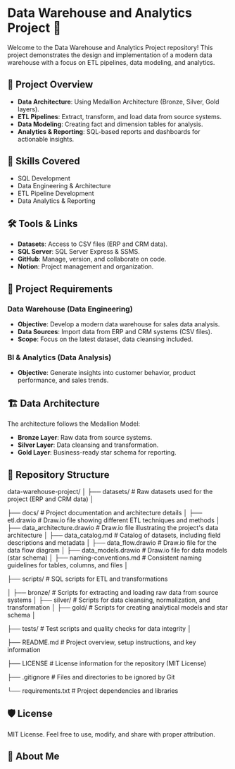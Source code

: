 # Data Warehouse and Analytics Project 🚀

Welcome to the Data Warehouse and Analytics Project repository! This project demonstrates the design and implementation of a modern data warehouse with a focus on ETL pipelines, data modeling, and analytics.

## 📖 Project Overview
- **Data Architecture**: Using Medallion Architecture (Bronze, Silver, Gold layers).
- **ETL Pipelines**: Extract, transform, and load data from source systems.
- **Data Modeling**: Creating fact and dimension tables for analysis.
- **Analytics & Reporting**: SQL-based reports and dashboards for actionable insights.

## 🎯 Skills Covered
- SQL Development
- Data Engineering & Architecture
- ETL Pipeline Development
- Data Analytics & Reporting

## 🛠️ Tools & Links
- **Datasets**: Access to CSV files (ERP and CRM data).
- **SQL Server**: SQL Server Express & SSMS.
- **GitHub**: Manage, version, and collaborate on code.
- **Notion**: Project management and organization.
  
## 🚀 Project Requirements
### Data Warehouse (Data Engineering)
- **Objective**: Develop a modern data warehouse for sales data analysis.
- **Data Sources**: Import data from ERP and CRM systems (CSV files).
- **Scope**: Focus on the latest dataset, data cleansing included.

### BI & Analytics (Data Analysis)
- **Objective**: Generate insights into customer behavior, product performance, and sales trends.
  
## 🏗️ Data Architecture
The architecture follows the Medallion Model:
- **Bronze Layer**: Raw data from source systems.
- **Silver Layer**: Data cleansing and transformation.
- **Gold Layer**: Business-ready star schema for reporting.

## 📂 Repository Structure
data-warehouse-project/
│
├── datasets/                           # Raw datasets used for the project (ERP and CRM data)
│

├── docs/                               # Project documentation and architecture details
│   ├── etl.drawio                      # Draw.io file showing different ETL techniques and methods
│   ├── data_architecture.drawio        # Draw.io file illustrating the project's data architecture
│   ├── data_catalog.md                 # Catalog of datasets, including field descriptions and metadata
│   ├── data_flow.drawio                # Draw.io file for the data flow diagram
│   ├── data_models.drawio              # Draw.io file for data models (star schema)
│   ├── naming-conventions.md           # Consistent naming guidelines for tables, columns, and files
│

├── scripts/                            # SQL scripts for ETL and transformations

│   ├── bronze/                         # Scripts for extracting and loading raw data from source systems
│   ├── silver/                         # Scripts for data cleansing, normalization, and transformation
│   ├── gold/                           # Scripts for creating analytical models and star schema
│

├── tests/                              # Test scripts and quality checks for data integrity
│

├── README.md                           # Project overview, setup instructions, and key information

├── LICENSE                             # License information for the repository (MIT License)

├── .gitignore                          # Files and directories to be ignored by Git

└── requirements.txt                    # Project dependencies and libraries

## 🛡️ License
MIT License. Feel free to use, modify, and share with proper attribution.

## 🌟 About Me
